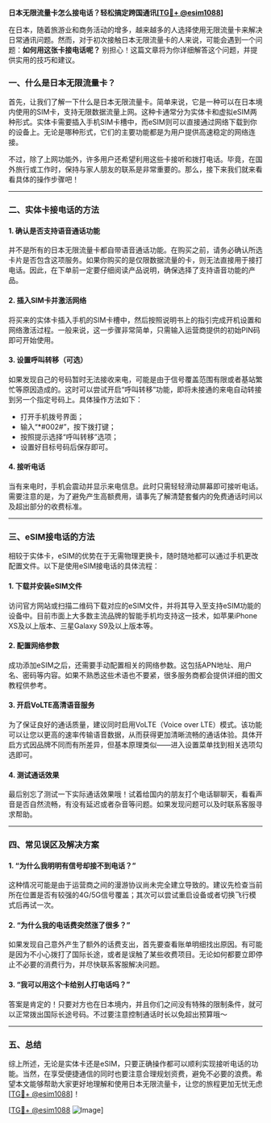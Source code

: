 **日本无限流量卡怎么接电话？轻松搞定跨国通讯[[TG💪+ @esim1088](https://t.me/s/esim1088)]**

在日本，随着旅游业和商务活动的增多，越来越多的人选择使用无限流量卡来解决日常通讯问题。然而，对于初次接触日本无限流量卡的人来说，可能会遇到一个问题：**如何用这张卡接电话呢？** 别担心！这篇文章将为你详细解答这个问题，并提供实用的技巧和建议。

### 一、什么是日本无限流量卡？

首先，让我们了解一下什么是日本无限流量卡。简单来说，它是一种可以在日本境内使用的SIM卡，支持无限数据流量上网。这种卡通常分为实体卡和虚拟eSIM两种形式。实体卡需要插入手机SIM卡槽中，而eSIM则可以直接通过网络下载到你的设备上。无论是哪种形式，它们的主要功能都是为用户提供高速稳定的网络连接。

不过，除了上网功能外，许多用户还希望利用这些卡接听和拨打电话。毕竟，在国外旅行或工作时，保持与家人朋友的联系是非常重要的。那么，接下来我们就来看看具体的操作步骤吧！

---

### 二、实体卡接电话的方法

#### 1. 确认是否支持语音通话功能
并不是所有的日本无限流量卡都自带语音通话功能。在购买之前，请务必确认所选卡片是否包含这项服务。如果你购买的是仅限数据流量的卡，则无法直接用于接打电话。因此，在下单前一定要仔细阅读产品说明，确保选择了支持语音功能的产品。

#### 2. 插入SIM卡并激活网络
将买来的实体卡插入手机的SIM卡槽中，然后按照说明书上的指引完成开机设置和网络激活过程。一般来说，这一步骤非常简单，只需输入运营商提供的初始PIN码即可开始使用。

#### 3. 设置呼叫转移（可选）
如果发现自己的号码暂时无法接收来电，可能是由于信号覆盖范围有限或者基站繁忙等原因造成的。这时可以尝试开启“呼叫转移”功能，即将未接通的来电自动转接到另一个指定号码上。具体操作方法如下：
- 打开手机拨号界面；
- 输入“*#002#”，按下拨打键；
- 按照提示选择“呼叫转移”选项；
- 设置好目标号码后保存即可。

#### 4. 接听电话
当有来电时，手机会震动并显示来电信息。此时只需轻轻滑动屏幕即可接听电话。需要注意的是，为了避免产生高额费用，请事先了解清楚套餐内的免费通话时间以及超出部分的收费标准。

---

### 三、eSIM接电话的方法

相较于实体卡，eSIM的优势在于无需物理更换卡，随时随地都可以通过手机更改配置文件。以下是使用eSIM接电话的具体流程：

#### 1. 下载并安装eSIM文件
访问官方网站或扫描二维码下载对应的eSIM文件，并将其导入至支持eSIM功能的设备中。目前市面上大多数主流品牌的智能手机均支持这一技术，如苹果iPhone XS及以上版本、三星Galaxy S9及以上版本等。

#### 2. 配置网络参数
成功添加eSIM之后，还需要手动配置相关的网络参数。这包括APN地址、用户名、密码等内容。如果不熟悉这些术语也不要紧，很多服务商都会提供详细的图文教程供参考。

#### 3. 开启VoLTE高清语音服务
为了保证良好的通话质量，建议同时启用VoLTE（Voice over LTE）模式。该功能可以让您以更高的速率传输语音数据，从而获得更加清晰流畅的通话体验。具体开启方式因品牌不同而有所差异，但基本原理类似——进入设置菜单找到相关选项勾选即可。

#### 4. 测试通话效果
最后别忘了测试一下实际通话效果哦！试着给国内的朋友打个电话聊聊天，看看声音是否自然流畅，有没有延迟或者杂音等问题。如果发现问题可以及时联系客服寻求帮助。

---

### 四、常见误区及解决方案

#### 1. “为什么我明明有信号却接不到电话？”
这种情况可能是由于运营商之间的漫游协议尚未完全建立导致的。建议先检查当前所在位置是否有较强的4G/5G信号覆盖；其次可以尝试重启设备或者切换飞行模式后再试一次。

#### 2. “为什么我的电话费突然涨了很多？”
如果发现自己意外产生了额外的话费支出，首先要查看账单明细找出原因。有可能是因为不小心拨打了国际长途，或者是误触了某些收费项目。无论如何都要立即停止不必要的消费行为，并尽快联系客服解决问题。

#### 3. “我可以用这个卡给别人打电话吗？”
答案是肯定的！只要对方也在日本境内，并且你们之间没有特殊的限制条件，就可以正常拨出国际长途号码。不过要注意控制通话时长以免超出预算哦～

---

### 五、总结

综上所述，无论是实体卡还是eSIM，只要正确操作都可以顺利实现接听电话的功能。当然，在享受便捷通信的同时也要注意合理规划资费，避免不必要的浪费。希望本文能够帮助大家更好地理解和使用日本无限流量卡，让您的旅程更加无忧无虑[[TG💪+ @esim1088](https://t.me/s/esim1088)]！

[[TG💪+ @esim1088](https://t.me/s/esim1088) ![Image](https://i.postimg.cc/4NQfJmqS/Snipaste-2025-05-13-00-14-12.png)]